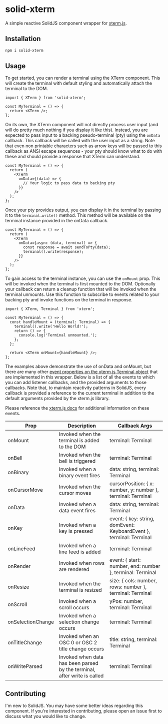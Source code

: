 # solid-xterm

A simple reactive SolidJS component wrapper for [xterm.js](https://xtermjs.org/).

## Installation

```bash
npm i solid-xterm
```

## Usage

To get started, you can render a terminal using the XTerm component. This will create the terminal with default styling and automatically attach the terminal to the DOM.

```tsx
import { XTerm } from 'solid-xterm';

const MyTerminal = () => {
  return <XTerm />;
};
```

On its own, the XTerm component will not directly process user input (and will do pretty much nothing if you display it like this). Instead, you are expected to pass input to a backing pseudo-terminal (pty) using the `onData` callback. This callback will be called with the user input as a string. Note that even non printable characters such as arrow keys will be passed to this callback as ANSI escape sequences - your pty should know what to do with these and should provide a response that XTerm can understand.

```tsx
const MyTerminal = () => {
  return (
    <XTerm
      onData={(data) => {
        // Your logic to pass data to backing pty
      }}
    />
  );
};
```

Once your pty provides output, you can display it in the terminal by passing it to the `terminal.write()` method. This method will be available on the terminal instance provided in the onData callback.

```tsx
const MyTerminal = () => {
  return (
    <XTerm
      onData={async (data, terminal) => {
        const response = await sendToPty(data);
        terminal().write(response);
      }}
    />
  );
};
```

To gain access to the terminal instance, you can use the `onMount` prop. This will be invoked when the terminal is first mounted to the DOM. Optionally your callback can return a cleanup function that will be invoked when the terminal unmounts. Use this function to subscribe to events related to your backing pty and invoke functions on the terminal in response.

```tsx
import { XTerm, Terminal } from 'xterm';

const MyTerminal = () => {
  const handleMount = (terminal: Terminal) => {
    terminal().write('Hello World!');
    return () => {
      console.log('Terminal unmounted.');
    };
  };

  return <XTerm onMount={handleMount} />;
};
```

The examples above demonstrate the use of onData and onMount, but there are many other [event properties on the xterm.js Terminal object](https://xtermjs.org/docs/api/terminal/classes/terminal/) that are implemented in this wrapper. Below is a list of all the events to which you can add listener callbacks, and the provided arguments to those callbacks. Note that, to maintain reactivity patterns in SolidJS, every callback is provided a reference to the current terminal in addition to the default arguments provided by the xterm.js library.

Please reference the [xterm.js docs](https://xtermjs.org/docs/) for additional information on these events.

| Prop              | Description                                                              | Callback Args                                                       |
| ----------------- | ------------------------------------------------------------------------ | ------------------------------------------------------------------- |
| onMount           | Invoked when the terminal is added to the DOM                            | terminal: Terminal                                                  |
| onBell            | Invoked when the bell is triggered                                       | terminal: Terminal                                                  |
| onBinary          | Invoked when a binary event fires                                        | data: string, terminal: Terminal                                    |
| onCursorMove      | Invoked when the cursor moves                                            | cursorPosition: { x: number, y: number }, terminal: Terminal        |
| onData            | Invoked when a data event fires                                          | data: string, terminal: Terminal                                    |
| onKey             | Invoked when a key is pressed                                            | event: { key: string, domEvent: KeyboardEvent }, terminal: Terminal |
| onLineFeed        | Invoked when a line feed is added                                        | terminal: Terminal                                                  |
| onRender          | Invoked when rows are rendered                                           | event: { start: number, end: number }, terminal: Terminal           |
| onResize          | Invoked when the terminal is resized                                     | size: { cols: number, rows: number }, terminal: Terminal            |
| onScroll          | Invoked when a scroll occurs                                             | yPos: number, terminal: Terminal                                    |
| onSelectionChange | Invoked when a selection change occurs                                   | terminal: Terminal                                                  |
| onTitleChange     | Invoked when an OSC 0 or OSC 2 title change occurs                       | title: string, terminal: Terminal                                   |
| onWriteParsed     | Invoked when data has been parsed by the terminal, after write is called | terminal: Terminal                                                  |

## Contributing

I'm new to SolidJS. You may have some better ideas regarding this component. If you're interested in contributing, please open an issue first to discuss what you would like to change.
